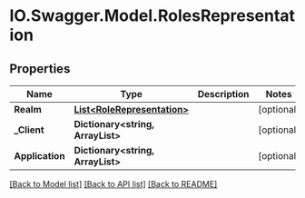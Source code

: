 # IO.Swagger.Model.RolesRepresentation
## Properties

Name | Type | Description | Notes
------------ | ------------- | ------------- | -------------
**Realm** | [**List&lt;RoleRepresentation&gt;**](RoleRepresentation.md) |  | [optional] 
**_Client** | **Dictionary&lt;string, ArrayList&gt;** |  | [optional] 
**Application** | **Dictionary&lt;string, ArrayList&gt;** |  | [optional] 

[[Back to Model list]](../README.md#documentation-for-models) [[Back to API list]](../README.md#documentation-for-api-endpoints) [[Back to README]](../README.md)

